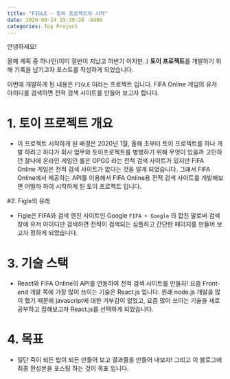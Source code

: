 ```yaml
---
title: "FIGLE - 토이 프로젝트의 시작"
date: 2020-09-14 15:39:28 -0400
categories: Toy Project
---
```


안녕하세요!

올해 계획 중 하나인(이미 절반이 지났고 하반기 이지만..) **토이 프로젝트**를 개발하기 위해 기록을 남기고자 포스트를 작성하게 되었습니다.

이번에 개발하게 된 내용은 `FIGLE` 이라는 프로젝트 입니다.
FIFA Online 게임의 유저 아이디를 검색하면 전적 검색 사이트를 만들어 보고자 합니다.


# 1. 토이 프로젝트 개요
- 이 프로젝트 시작하게 된 배경은 2020년 1월, 올해 초부터 토이 프로젝트를 하나 개발 하려고 하다가 회사 업무와 토이프로젝트를 병행하기 위해 무엇이 있을까 고민하던 찰나에
온라인 게임인 롤은 OPGG 라는 전적 검색 사이트가 있지만 FIFA Online 게임은 전적 검색 사이트가 없다는 것을 알게 되었습니다. 
그래서 FIFA Online에서 제공하는 API를 이용해서 FIFA Online용 전적 검색 사이트를 개발해보면 어떨까 하여 시작하게 된 토이 프로젝트 입니다.


#2.  Figle의 유래
- Figle은 FIFA와 검색 엔진 사이트인 Google `FIFA + Google` 의 합친 말로써 검색창에 유저 아이디만 검색하면 전적이 검색되는 심플하고 간단한 페이지를 만들어 보고자 정하게 되었습니다.


# 3. 기술 스택
- React와 FIFA Online의 API를 연동하여 전적 검색 사이트를 만들자!
요즘 Front-end 개발 쪽에 가장 많이 쓰이는 기술은 React.js 입니다.
원래 node.js 개발을 많이 했기 때문에 javascript에 대한 거부감이 없었고, 요즘 많이 쓰이는 기술을 새로 공부하고 접해보고자 React.js를 선택하게 되었습니다.


# 4. 목표
- 일단 죽이 되든 밥이 되든 만들어 보고 결과물을 만들어 내보자! 그리고 이 블로그에 최종 완성본을 포스팅 하는 것이 목표 입니다.